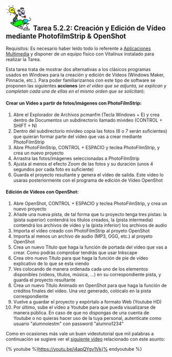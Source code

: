 ## <img src="img/Logobombilla.png" width="80"> Tarea 5.2.2: Creación y Edición de Vídeo mediante PhotofilmStrip & OpenShot

Requisitos: Es necesario haber leído todo lo referente a [Aplicaciones Multimedia](aplicaciones_multimedia.md) y disponer de un equipo físico con Vitalinux instalado para realizar la Tarea.

Esta tarea trata de mostrar dos alternativas a los clásicos programas usados en Windows para la creación y edición de Vídeos (Windows Maker, Pinnacle, etc.). Para poder familiarizarnos con este tipo de software se proponen las siguientes **acciones** (*en el vídeo que se adjunta, se explican y completan cada una de ellas en el mismo orden que se solicitan*):

#### Crear un Vídeo a partir de fotos/imágenes con PhotoFilmStrip:

1. Abre el Explorador de Archivos pcmanfm (Tecla Windows + E) y crea dentro de Documentos un subdirectorio llamado mivideo (CONTROL + SHIFT + N)
2. Dentro del subdirectorio mivideo copia las fotos (6 o 7 serán suficientes) que quieran formar parte del vídeo que vas a crear mediante PhotoFilmStrip
3. Abre PhotoFilmStrip, CONTROL + ESPACIO y teclea PhotoFilmStrip, y crea un nuevo proyecto
4. Arrastra las fotos/imágenes seleccionadas a PhotoFilmStrip
5. Ajusta al menos el efecto Zoom de las fotos y su duración (unos 4 segundos por cada foto es suficiente)
6. Guarda el proyecto resultante y genera el vídeo de salida. Este vídeo lo usaras posteriormente con el programa de edición de Vídeo OpenShot

#### Edición de Vídeos con OpenShot:

1. Abre OpenShot, CONTROL + ESPACIO y teclea PhotoFilmStrip, y crea un nuevo proyecto
1. Añade una nueva pista, de tal forma que tu proyecto tenga tres pistas: la (pista superior) contendrá los títulos creados, la (pista intermedia) contendrá los archivos de vídeo y la (pista inferior) los archivos de audio
1. Importa el vídeo creado con PhotoFilmStrip al proyeto OpenShot
1. Importa al menos un archivo de audio (MP3, OGG, etc.) al proyeto OpenShot
1. Crea un nuevo Título que haga la función de portada del vídeo que vas a crear. Como podrás comprobar tendrás que usar Inkscape
1. Crea otro nuevo Título para que haga la función de pie de vídeo explicativo de lo que se esta viendo
1. Ves colocando de manera ordenada cada uno de los elementos disponibles (vídeos, títulos, música, ...) en su correspondiente pista, y guarda el proyecto resultante
1. Crea un nuevo Título Animado en OpenShot para que haga la función de créditos finales del vídeo. Una vez generado, colócalo en la pista correspondiente
1. Vuelve a guardar el proyecto y expórtalo a formato Web (Youtube HD)
1. Por último, sube el vídeo a Youtube para que pueda visualizarse de manera pública. En caso de que no dispongas de una cuenta de Youtube o no quieras hacer uso de la tuya personal, autentícate como usuario "alumnoiestm" con password "alumno1234"

Como en ocasiones más vale un buen videotutorial que mil palabras a continuación se sugiere ver el [siguiente vídeo](https://youtu.be/i4apQYgv1Vk) relacionado con este asunto:

{% youtube %}https://youtu.be/i4apQYgv1Vk{% endyoutube %}